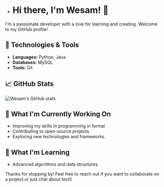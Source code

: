 - # Hi there, I'm Wesam! 👋

I'm a passionate developer with a love for learning and creating. Welcome to my GitHub profile!

## 🔧 Technologies & Tools

- **Languages:** Python, Java
- **Databases:** MySQL
- **Tools:** Git

## 📈 GitHub Stats

![Wesam's GitHub stats](https://github-readme-stats.vercel.app/api?username=wesambadr72&show_icons=true&theme=radical)

## 🤔 What I'm Currently Working On

- Improving my skills in programming in formal 
- Contributing to open-source projects.
- Exploring new technologies and frameworks.

## 🌱 What I'm Learning

- Advanced algorithms and data structures.

Thanks for stopping by! Feel free to reach out if you want to collaborate on a project or just chat about tech!

